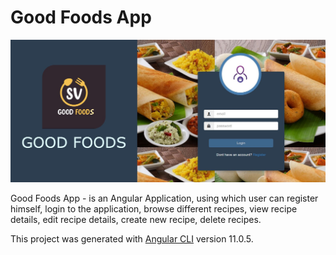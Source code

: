 # Good Foods App

![GitHub Logo](/src/assets/githubimages/LoginPage.JPG)

Good Foods App - is an Angular Application, using which user can register himself, login to the application,
browse different recipes, view recipe details, edit recipe details, create new recipe, delete recipes.

This project was generated with [Angular CLI](https://github.com/angular/angular-cli) version 11.0.5.
